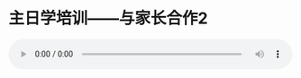 # 主日学培训——与家长合作2

<audio style="width: 100%;" preload="false" controls controlslist="nodownload"><source src="//cdn.wechat.edu.pl/audio/mp3/old/14905.mp3" type="audio/mpeg">Your browser does not support the audio element.</audio>


